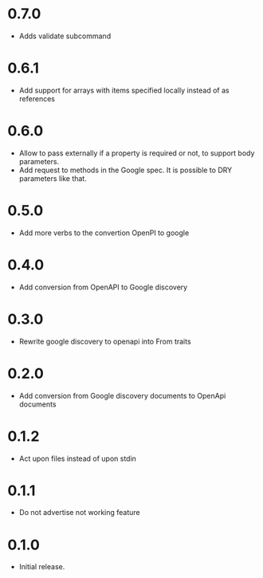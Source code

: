 # 0.7.0
* Adds validate subcommand

# 0.6.1
* Add support for arrays with items specified locally instead of as
  references

# 0.6.0
* Allow to pass externally if a property is required or not, to support body parameters.
* Add request to methods in the Google spec. It is possible to DRY parameters like that.

# 0.5.0
* Add more verbs to the convertion OpenPI to google

# 0.4.0
* Add conversion from OpenAPI to Google discovery

# 0.3.0
* Rewrite google discovery to openapi into From traits

# 0.2.0
* Add conversion from Google discovery documents to OpenApi documents

# 0.1.2
* Act upon files instead of upon stdin

# 0.1.1
* Do not advertise not working feature

# 0.1.0
* Initial release.
